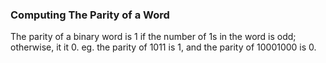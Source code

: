 ### Computing The Parity of a Word
The parity of a binary word is 1 if the number of 1s in the word is odd; otherwise, it it 0.
eg. the parity of 1011 is 1, and the parity of 10001000 is 0.